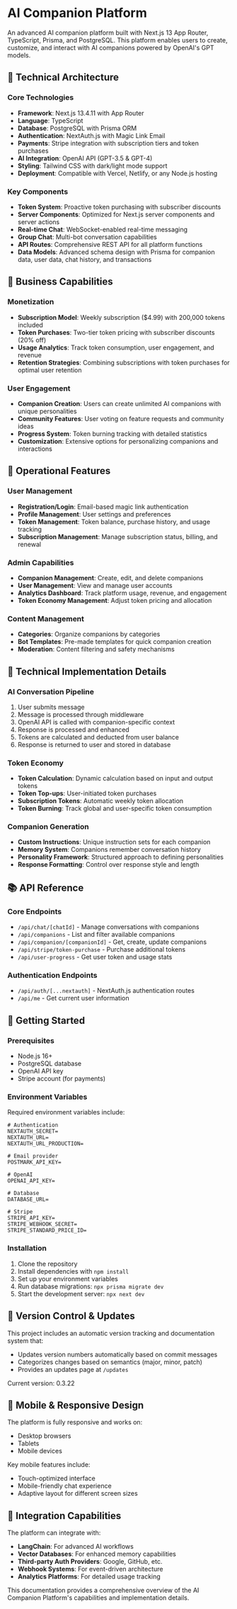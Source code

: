 # AI Companion Platform

An advanced AI companion platform built with Next.js 13 App Router, TypeScript, Prisma, and PostgreSQL. This platform enables users to create, customize, and interact with AI companions powered by OpenAI's GPT models.

## 🧠 Technical Architecture

### Core Technologies
- **Framework**: Next.js 13.4.11 with App Router
- **Language**: TypeScript
- **Database**: PostgreSQL with Prisma ORM
- **Authentication**: NextAuth.js with Magic Link Email
- **Payments**: Stripe integration with subscription tiers and token purchases
- **AI Integration**: OpenAI API (GPT-3.5 & GPT-4)
- **Styling**: Tailwind CSS with dark/light mode support
- **Deployment**: Compatible with Vercel, Netlify, or any Node.js hosting

### Key Components
- **Token System**: Proactive token purchasing with subscriber discounts
- **Server Components**: Optimized for Next.js server components and server actions
- **Real-time Chat**: WebSocket-enabled real-time messaging
- **Group Chat**: Multi-bot conversation capabilities
- **API Routes**: Comprehensive REST API for all platform functions
- **Data Models**: Advanced schema design with Prisma for companion data, user data, chat history, and transactions

## 💼 Business Capabilities

### Monetization
- **Subscription Model**: Weekly subscription ($4.99) with 200,000 tokens included
- **Token Purchases**: Two-tier token pricing with subscriber discounts (20% off)
- **Usage Analytics**: Track token consumption, user engagement, and revenue
- **Retention Strategies**: Combining subscriptions with token purchases for optimal user retention

### User Engagement
- **Companion Creation**: Users can create unlimited AI companions with unique personalities
- **Community Features**: User voting on feature requests and community ideas
- **Progress System**: Token burning tracking with detailed statistics
- **Customization**: Extensive options for personalizing companions and interactions

## 🚀 Operational Features

### User Management
- **Registration/Login**: Email-based magic link authentication
- **Profile Management**: User settings and preferences
- **Token Management**: Token balance, purchase history, and usage tracking
- **Subscription Management**: Manage subscription status, billing, and renewal

### Admin Capabilities
- **Companion Management**: Create, edit, and delete companions
- **User Management**: View and manage user accounts
- **Analytics Dashboard**: Track platform usage, revenue, and engagement
- **Token Economy Management**: Adjust token pricing and allocation

### Content Management
- **Categories**: Organize companions by categories
- **Bot Templates**: Pre-made templates for quick companion creation
- **Moderation**: Content filtering and safety mechanisms

## 🔧 Technical Implementation Details

### AI Conversation Pipeline
1. User submits message
2. Message is processed through middleware
3. OpenAI API is called with companion-specific context
4. Response is processed and enhanced
5. Tokens are calculated and deducted from user balance
6. Response is returned to user and stored in database

### Token Economy
- **Token Calculation**: Dynamic calculation based on input and output tokens
- **Token Top-ups**: User-initiated token purchases
- **Subscription Tokens**: Automatic weekly token allocation
- **Token Burning**: Track global and user-specific token consumption

### Companion Generation
- **Custom Instructions**: Unique instruction sets for each companion
- **Memory System**: Companions remember conversation history
- **Personality Framework**: Structured approach to defining personalities
- **Response Formatting**: Control over response style and length

## 📚 API Reference

### Core Endpoints
- `/api/chat/[chatId]` - Manage conversations with companions
- `/api/companions` - List and filter available companions
- `/api/companion/[companionId]` - Get, create, update companions
- `/api/stripe/token-purchase` - Purchase additional tokens
- `/api/user-progress` - Get user token and usage stats

### Authentication Endpoints
- `/api/auth/[...nextauth]` - NextAuth.js authentication routes
- `/api/me` - Get current user information

## 🚀 Getting Started

### Prerequisites
- Node.js 16+
- PostgreSQL database
- OpenAI API key
- Stripe account (for payments)

### Environment Variables
Required environment variables include:
```
# Authentication
NEXTAUTH_SECRET=
NEXTAUTH_URL=
NEXTAUTH_URL_PRODUCTION=

# Email provider
POSTMARK_API_KEY=

# OpenAI
OPENAI_API_KEY=

# Database
DATABASE_URL=

# Stripe
STRIPE_API_KEY=
STRIPE_WEBHOOK_SECRET=
STRIPE_STANDARD_PRICE_ID=
```

### Installation
1. Clone the repository
2. Install dependencies with `npm install`
3. Set up your environment variables
4. Run database migrations: `npx prisma migrate dev`
5. Start the development server: `npx next dev`

## 🔄 Version Control & Updates

This project includes an automatic version tracking and documentation system that:
- Updates version numbers automatically based on commit messages
- Categorizes changes based on semantics (major, minor, patch)
- Provides an updates page at `/updates`

Current version: 0.3.22

## 📱 Mobile & Responsive Design

The platform is fully responsive and works on:
- Desktop browsers
- Tablets
- Mobile devices

Key mobile features include:
- Touch-optimized interface
- Mobile-friendly chat experience
- Adaptive layout for different screen sizes

## 🤝 Integration Capabilities

The platform can integrate with:
- **LangChain**: For advanced AI workflows
- **Vector Databases**: For enhanced memory capabilities
- **Third-party Auth Providers**: Google, GitHub, etc.
- **Webhook Systems**: For event-driven architecture
- **Analytics Platforms**: For detailed usage tracking

This documentation provides a comprehensive overview of the AI Companion Platform's capabilities and implementation details.

